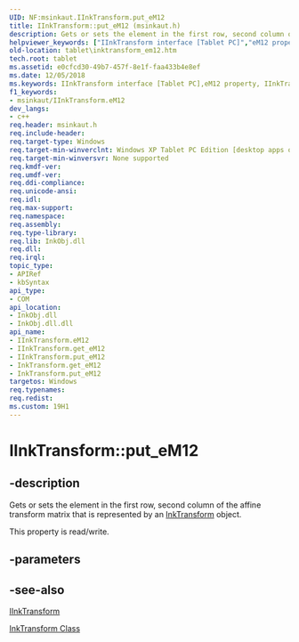 ```yaml
---
UID: NF:msinkaut.IInkTransform.put_eM12
title: IInkTransform::put_eM12 (msinkaut.h)
description: Gets or sets the element in the first row, second column of the affine transform matrix that is represented by an InkTransform object.
helpviewer_keywords: ["IInkTransform interface [Tablet PC]","eM12 property","IInkTransform.eM12","IInkTransform.put_eM12","IInkTransform::eM12","IInkTransform::get_eM12","IInkTransform::put_eM12","InkTransform.get_eM12","InkTransform.put_eM12","e0cfcd30-49b7-457f-8e1f-faa433b4e8ef","eM12 property [Tablet PC]","eM12 property [Tablet PC]","IInkTransform interface","get_eM12","msinkaut/IInkTransform::eM12","msinkaut/IInkTransform::get_eM12","msinkaut/IInkTransform::put_eM12","put_eM12","tablet.inktransform_em12"]
old-location: tablet\inktransform_em12.htm
tech.root: tablet
ms.assetid: e0cfcd30-49b7-457f-8e1f-faa433b4e8ef
ms.date: 12/05/2018
ms.keywords: IInkTransform interface [Tablet PC],eM12 property, IInkTransform.eM12, IInkTransform.put_eM12, IInkTransform::eM12, IInkTransform::get_eM12, IInkTransform::put_eM12, InkTransform.get_eM12, InkTransform.put_eM12, e0cfcd30-49b7-457f-8e1f-faa433b4e8ef, eM12 property [Tablet PC], eM12 property [Tablet PC],IInkTransform interface, get_eM12, msinkaut/IInkTransform::eM12, msinkaut/IInkTransform::get_eM12, msinkaut/IInkTransform::put_eM12, put_eM12, tablet.inktransform_em12
f1_keywords:
- msinkaut/IInkTransform.eM12
dev_langs:
- c++
req.header: msinkaut.h
req.include-header: 
req.target-type: Windows
req.target-min-winverclnt: Windows XP Tablet PC Edition [desktop apps only]
req.target-min-winversvr: None supported
req.kmdf-ver: 
req.umdf-ver: 
req.ddi-compliance: 
req.unicode-ansi: 
req.idl: 
req.max-support: 
req.namespace: 
req.assembly: 
req.type-library: 
req.lib: InkObj.dll
req.dll: 
req.irql: 
topic_type:
- APIRef
- kbSyntax
api_type:
- COM
api_location:
- InkObj.dll
- InkObj.dll.dll
api_name:
- IInkTransform.eM12
- IInkTransform.get_eM12
- IInkTransform.put_eM12
- InkTransform.get_eM12
- InkTransform.put_eM12
targetos: Windows
req.typenames: 
req.redist: 
ms.custom: 19H1
---
```


# IInkTransform::put_eM12


## -description



Gets or sets the element in the first row, second column of the affine transform matrix that is represented by an <a href="https://docs.microsoft.com/windows/desktop/tablet/inktransform-class">InkTransform</a> object.



This property is read/write.


## -parameters


## -see-also




<a href="https://msdn.microsoft.com/en-us/library/Mt846808(v=VS.85).aspx">IInkTransform</a>



<a href="https://docs.microsoft.com/windows/desktop/tablet/inktransform-class">InkTransform Class</a>
 

 

